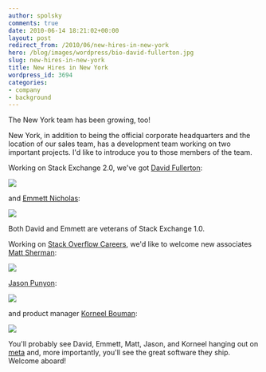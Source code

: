 ```yaml
---
author: spolsky
comments: true
date: 2010-06-14 18:21:02+00:00
layout: post
redirect_from: /2010/06/new-hires-in-new-york
hero: /blog/images/wordpress/bio-david-fullerton.jpg
slug: new-hires-in-new-york
title: New Hires in New York
wordpress_id: 3694
categories:
- company
- background
---
```


The New York team has been growing, too!

New York, in addition to being the official corporate headquarters and the location of our sales team, has a development team working on two important projects. I'd like to introduce you to those members of the team.

Working on Stack Exchange 2.0, we've got [David Fullerton](http://stackoverflow.com/users/91687/david):

[![](/blog/images/wordpress/bio-david-fullerton.jpg)](/blog/images/wordpress/bio-david-fullerton.jpg)

and [Emmett Nicholas](http://stackoverflow.com/users/2749/emmett):

[![](/blog/images/wordpress/bio-emmett-nicholas.jpg)](/blog/images/wordpress/bio-emmett-nicholas.jpg)

Both David and Emmett are veterans of Stack Exchange 1.0.

Working on [Stack Overflow Careers](http://careers.stackoverflow.com/), we'd like to welcome new associates [Matt Sherman](http://stackoverflow.com/users/70613/matt-sherman):

[![](/blog/images/wordpress/bio-matt-sherman.jpg)](/blog/images/wordpress/bio-matt-sherman.jpg)

[Jason Punyon](http://stackoverflow.com/users/6212/jason-punyon):

[![](/blog/images/wordpress/bio-jason-punyon.jpg)](/blog/images/wordpress/bio-jason-punyon.jpg)

and product manager [Korneel Bouman](http://stackoverflow.com/users/220619/korneel-bouman):

[![](/blog/images/wordpress/bio-korneel-bouman.jpg)](/blog/images/wordpress/bio-korneel-bouman.jpg)

You'll probably see David, Emmett, Matt, Jason, and Korneel hanging out on [meta](http://meta.stackoverflow.com/) and, more importantly, you'll see the great software they ship. Welcome aboard!

